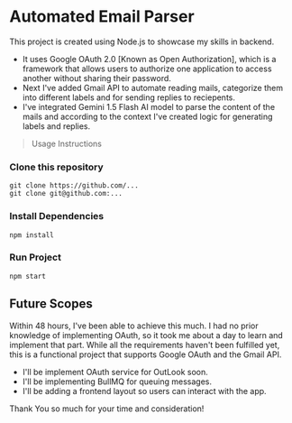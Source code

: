 # Automated Email Parser

This project is created using Node.js to showcase my skills in backend. 
- It uses Google OAuth 2.0 [Known as Open Authorization], which is a framework that allows users to authorize one application to access another without sharing their password.
- Next I've added Gmail API to automate reading mails, categorize them into different labels and for sending replies to reciepents.
- I've integrated Gemini 1.5 Flash AI model to parse the content of the mails and according to the context I've created logic for generating labels and replies.

> Usage Instructions
### Clone this repository
```
git clone https://github.com/...
git clone git@github.com:...
```

### Install Dependencies
```
npm install
```

### Run Project 
```
npm start
```

## Future Scopes

Within 48 hours, I've been able to achieve this much. I had no prior knowledge of implementing OAuth, so it took me about a day to learn and implement that part. While all the requirements haven't been fulfilled yet, this is a functional project that supports Google OAuth and the Gmail API. 

- I'll be implement OAuth service for OutLook soon.
- I'll be implementing BullMQ for queuing messages.
- I'll be adding a frontend layout so users can interact with the app.

Thank You so much for your time and consideration!

